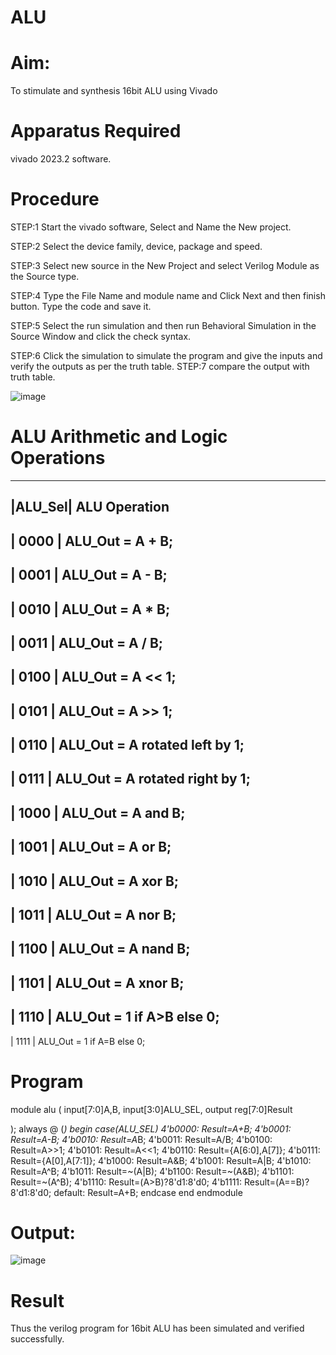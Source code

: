 # ALU
# Aim:
To stimulate and synthesis 16bit ALU using Vivado

# Apparatus Required
vivado 2023.2 software.

# Procedure
STEP:1 Start the vivado software, Select and Name the New project.

STEP:2 Select the device family, device, package and speed.

STEP:3 Select new source in the New Project and select Verilog Module as the Source type.

STEP:4 Type the File Name and module name and Click Next and then finish button. Type the code and save it.

STEP:5 Select the run simulation and then run Behavioral Simulation in the Source Window and click the check syntax.

STEP:6 Click the simulation to simulate the program and give the inputs and verify the outputs as per the truth table.
STEP:7 compare the output with truth table.


![image](https://github.com/RESMIRNAIR/ALU/assets/154305926/33dff162-59b3-44e2-886a-1ddd6e60979f)
# ALU Arithmetic and Logic Operations
----------------------------------------------------------------------
|ALU_Sel|   ALU Operation
----------------------------------------------------------------------
| 0000  |   ALU_Out = A + B;
----------------------------------------------------------------------
| 0001  |   ALU_Out = A - B;
----------------------------------------------------------------------
| 0010  |   ALU_Out = A * B;
----------------------------------------------------------------------
| 0011  |   ALU_Out = A / B;
----------------------------------------------------------------------
| 0100  |   ALU_Out = A << 1;
----------------------------------------------------------------------
| 0101  |   ALU_Out = A >> 1;
----------------------------------------------------------------------
| 0110  |   ALU_Out = A rotated left by 1;
----------------------------------------------------------------------
| 0111  |   ALU_Out = A rotated right by 1;
----------------------------------------------------------------------
| 1000  |   ALU_Out = A and B;
----------------------------------------------------------------------
| 1001  |   ALU_Out = A or B;
----------------------------------------------------------------------
| 1010  |   ALU_Out = A xor B;
----------------------------------------------------------------------
| 1011  |   ALU_Out = A nor B;
----------------------------------------------------------------------
| 1100  |   ALU_Out = A nand B;
----------------------------------------------------------------------
| 1101  |   ALU_Out = A xnor B;
----------------------------------------------------------------------
| 1110  |   ALU_Out = 1 if A>B else 0;
----------------------------------------------------------------------
| 1111  |   ALU_Out = 1 if A=B else 0;
# Program
module alu (
input[7:0]A,B,
input[3:0]ALU_SEL,
output reg[7:0]Result

);
always @ (*)
begin
case(ALU_SEL)
4'b0000:
Result=A+B;
4'b0001:
Result=A-B;
4'b0010:
Result=A*B;
4'b0011:
Result=A/B;
4'b0100:
Result=A>>1;
4'b0101:
Result=A<<1;
4'b0110:
Result={A[6:0],A[7]};
4'b0111:
Result={A[0],A[7:1]};
4'b1000:
Result=A&B;
4'b1001:
Result=A|B;
4'b1010:
Result=A^B;
4'b1011:
Result=~(A|B);
4'b1100:
Result=~(A&B);
4'b1101:
Result=~(A^B);
4'b1110:
Result=(A>B)?8'd1:8'd0;
4'b1111:
Result=(A==B)?8'd1:8'd0;
default: Result=A+B;
endcase
end
endmodule
# Output:
![image](https://github.com/navyasaik/ALU/assets/165140258/c78911b6-5744-4905-9dad-619c25edd1b2)
# Result
Thus the verilog program for 16bit ALU has been simulated and verified successfully.




